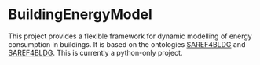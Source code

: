 # BuildingEnergyModel

This project provides a flexible framework for dynamic modelling of energy consumption in buildings. 
It is based on the ontologies [SAREF4BLDG](https://saref.etsi.org/saref4bldg/) and [SAREF4BLDG](https://saref.etsi.org/saref4syst/). 
This is currently a python-only project.




